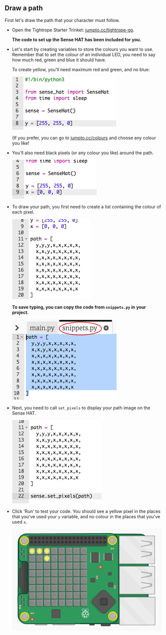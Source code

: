 ## Draw a path

First let's draw the path that your character must follow.

+ Open the Tightrope Starter Trinket: <a href="http://jumpto.cc/tightrope-go" target="_blank">jumpto.cc/tightrope-go</a>.
    
    **The code to set up the Sense HAT has been included for you.**

+ Let's start by creating variables to store the colours you want to use. Remember that to set the colour of an individual LED, you need to say how much red, green and blue it should have.
    
    To create yellow, you'll need maximum red and green, and no blue:
    
    ![ảnh chụp màn hình](images/tightrope-yellow.png)
    
    (If you prefer, you can go to [jumpto.cc/colours](http://jumpto.cc/colours) and choose any colour you like!

+ You'll also need black pixels (or any colour you like) around the path.
    
    ![ảnh chụp màn hình](images/tightrope-black.png)

+ To draw your path, you first need to create a list containing the colour of each pixel.
    
    ![ảnh chụp màn hình](images/tightrope-path.png)
    
    **To save typing, you can copy the code from `snippets.py` in your project.**
    
    ![ảnh chụp màn hình](images/tightrope-snippets.png)

+ Next, you need to call `set_pixels` to display your path image on the Sense HAT.
    
    ![ảnh chụp màn hình](images/tightrope-set-pixels.png)

+ Click 'Run' to test your code. You should see a yellow pixel in the places that you've used your `y` variable, and no colour in the places that you've used `x`.
    
    ![ảnh chụp màn hình](images/tightrope-path-test.png)
